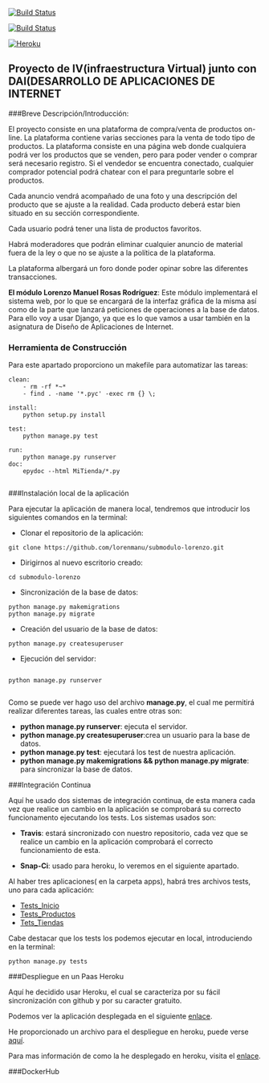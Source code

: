 [![Build Status](https://travis-ci.org/lorenmanu/submodulo-lorenzo.svg?branch=master)](https://travis-ci.org/lorenmanu/submodulo-lorenzo)

[![Build Status](https://snap-ci.com/lorenmanu/submodulo-lorenzo/branch/master/build_image)](https://snap-ci.com/lorenmanu/submodulo-lorenzo/branch/master)

[![Heroku](https://www.herokucdn.com/deploy/button.png)](https://myclient.herokuapp.com/)


## **Proyecto de IV(infraestructura Virtual) junto con DAI(DESARROLLO DE APLICACIONES DE INTERNET** ##

###Breve Descripción/Introducción:

El proyecto consiste en una plataforma de compra/venta de productos on-line. La plataforma contiene varias secciones para la venta de todo tipo de productos. La plataforma consiste en una página web donde cualquiera podrá ver los productos que se venden, pero para poder vender o comprar será necesario registro. Si el vendedor se encuentra conectado, cualquier comprador potencial podrá chatear con el para preguntarle sobre el productos.

Cada anuncio vendrá acompañado de una foto y una descripción del producto que se ajuste a la realidad. Cada producto deberá estar bien situado en su sección correspondiente.

Cada usuario podrá tener una lista de productos favoritos.

Habrá moderadores que podrán eliminar cualquier anuncio de material fuera de la ley o que no se ajuste a la política de la plataforma.

La plataforma albergará un foro donde poder opinar sobre las diferentes transacciones.

**El módulo  Lorenzo Manuel Rosas Rodríguez**: Este módulo implementará el sistema web, por lo que se encargará de la interfaz gráfica de la misma así como de la parte que lanzará peticiones de operaciones a la base de datos. Para ello voy a usar Django, ya que es lo que vamos a usar también en la asignatura de Diseño de Aplicaciones de Internet.

### Herramienta de Construcción

Para este apartado proporciono un makefile para automatizar las tareas:

```
clean:
	- rm -rf *~*
	- find . -name '*.pyc' -exec rm {} \;

install: 
	python setup.py install
	
test: 
	python manage.py test
	
run:
	python manage.py runserver
doc:
	epydoc --html MiTienda/*.py 


```

###Instalación local de la aplicación

Para ejecutar la aplicación de manera local, tendremos que introducir los siguientes comandos en la terminal:

- Clonar el repositorio de la aplicación:

```
git clone https://github.com/lorenmanu/submodulo-lorenzo.git

```
- Dirigirnos al nuevo escritorio creado:

```
cd submodulo-lorenzo

```
- Sincronización de la base de datos:

```
python manage.py makemigrations
python manage.py migrate

```

- Creación del usuario de la base de datos:

```
python manage.py createsuperuser

```

- Ejecución del servidor:

```

python manage.py runserver


```


Como se puede ver hago uso del archivo **manage.py**, el cual me permitirá realizar diferentes tareas, las cuales entre otras son:

- **python manage.py runserver**: ejecuta el servidor.
- **python manage.py createsuperuser**:crea un usuario para la base de datos.
- **python manage.py test**: ejecutará los test de nuestra aplicación.
- **python manage.py makemigrations && python manage.py migrate**: para sincronizar la base de datos.

###Integración Continua

Aquí he usado dos sistemas de integración continua, de esta manera cada vez que realice un cambio en la aplicación se comprobará su correcto funcionamento ejecutando los tests. Los sistemas usados son:

- **Travis**: estará sincronizado con nuestro repositorio, cada vez que se realice un cambio en la aplicación comprobará el correcto funcionamiento de esta.

- **Snap-Ci**: usado para heroku, lo veremos en el siguiente apartado.

Al haber tres aplicaciones( en la carpeta apps), habrá tres archivos tests, uno para cada aplicación:

- [Tests_Inicio](https://github.com/lorenmanu/submodulo-lorenzo/blob/master/apps/inicio/tests.py)
- [Tests_Productos](https://github.com/lorenmanu/submodulo-lorenzo/blob/master/apps/productos/tests.py)
- [Tets_Tiendas](https://github.com/lorenmanu/submodulo-lorenzo/blob/master/apps/tiendas/tests.py)

Cabe destacar que los tests los podemos ejecutar en local, introduciendo en la terminal:

```
python manage.py tests

```

###Despliegue en un Paas Heroku

Aquí he decidido usar Heroku, el cual se caracteriza por su fácil sincronización con github y por su caracter gratuito.

Podemos ver la aplicación desplegada en el siguiente [enlace](https://myclient.herokuapp.com/).

He proporcionado un archivo para el despliegue en heroku, puede verse [aquí](https://github.com/lorenmanu/submodulo-lorenzo/blob/master/scripts/heroku_deploy.sh).

Para mas información de como la he desplegado en heroku, visita el [enlace](https://github.com/lorenmanu/submodulo-lorenzo/blob/master/documentacion/heroku.md).

###DockerHub



